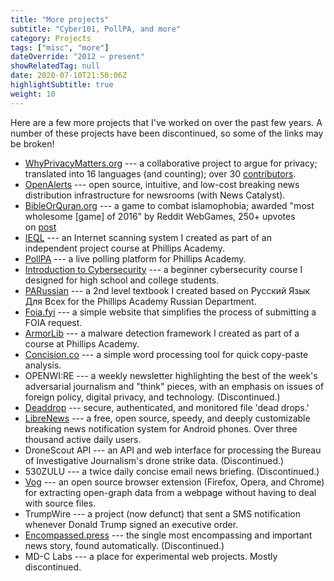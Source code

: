 ```yaml
---
title: "More projects"
subtitle: "Cyber101, PollPA, and more"
category: Projects
tags: ["misc", "more"]
dateOverride: "2012 – present"
showRelatedTag: null
date: 2020-07-10T21:50:06Z
highlightSubtitle: true
weight: 10
---
```


Here are a few more projects that I've worked on over the past few years. A number of these projects have been discontinued, so some of the links may be broken!

- [WhyPrivacyMatters.org](https://whyprivacymatters.org/) --- a collaborative project to argue for privacy; translated into 16 languages (and counting); over 30 [contributors](https://whyprivacymatters.org/CONTRIBUTORS/).
- [OpenAlerts](https://github.com/news-catalyst/openalerts) --- open source, intuitive, and low-cost breaking news distribution infrastructure for newsrooms (with News Catalyst).
- [BibleOrQuran.org](https://bibleorquran.org/) --- a game to combat islamophobia; awarded "most wholesome [game] of 2016" by Reddit WebGames, 250+ upvotes on [post](https://www.reddit.com/r/WebGames/comments/50cwkn/bibleorquran_gives_you_a_random_verse_from_either/)
- [IEQL](https://github.com/milesmcc/ieql) --- an Internet scanning system I created as part of an independent project course at Phillips Academy.
- [PollPA](https://pollpa.org/) --- a live polling platform for Phillips Academy.
- [Introduction to Cybersecurity](https://github.com/milesmcc/cyber101) --- a beginner cybersecurity course I designed for high school and college students.
- [PARussian](https://parussian.org/) --- a 2nd level textbook I created based on Русский Язык Для Всех for the Phillips Academy Russian Department.
- [Foia.fyi](https://foia.fyi/) --- a simple website that simplifies the process of submitting a FOIA request.
- [ArmorLib](https://armorlib.org/) --- a malware detection framework I created as part of a course at Phillips Academy.
- [Concision.co](https://concision.co/) --- a simple word processing tool for quick copy-paste analysis.
- OPENWI:RE --- a weekly newsletter highlighting the best of the week's adversarial journalism and "think" pieces, with an emphasis on issues of foreign policy, digital privacy, and technology. (Discontinued.)
- [Deaddrop](https://github.com/milesmcc/deaddrop) --- secure, authenticated, and monitored file 'dead drops.'
- [LibreNews](https://librenews.io/) --- a free, open source, speedy, and deeply customizable breaking news notification system for Android phones. Over three thousand active daily users.
- DroneScout API --- an API and web interface for processing the Bureau of Investigative Journalism's drone strike data. (Discontinued.)
- 530ZULU --- a twice daily concise email news briefing. (Discontinued.)
- [Vog](https://github.com/milesmcc/vog) --- an open source browser extension (Firefox, Opera, and Chrome) for extracting open-graph data from a webpage without having to deal with source files.
- TrumpWire --- a project (now defunct) that sent a SMS notification whenever Donald Trump signed an executive order.
- [Encompassed.press](https://github.com/milesmcc/Encompassed.press) --- the single most encompassing and important news story, found automatically. (Discontinued.)
- MD-C Labs --- a place for experimental web projects. Mostly discontinued.
